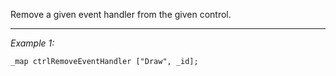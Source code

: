 Remove a given event handler from the given control.


---
*Example 1:*
```sqf
_map ctrlRemoveEventHandler ["Draw", _id];
```